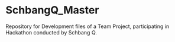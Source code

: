 # SchbangQ_Master
Repository for Development files of a Team Project, participating in Hackathon conducted by Schbang Q.
